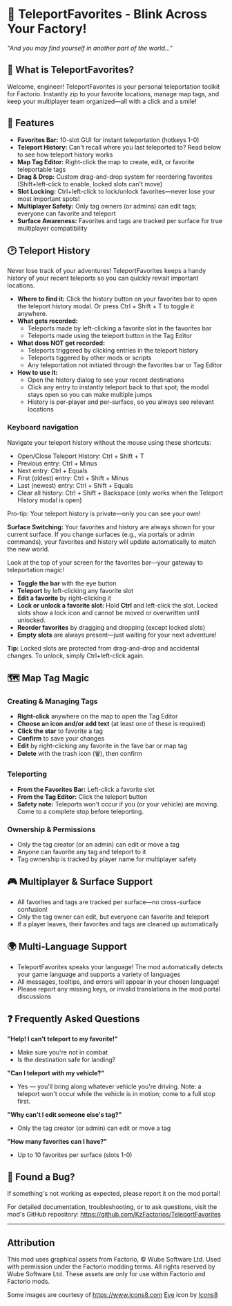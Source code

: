 
# 🌟 TeleportFavorites - Blink Across Your Factory!

*"And you may find yourself in another part of the world..."*

## 📖 What is TeleportFavorites?

Welcome, engineer! TeleportFavorites is your personal teleportation toolkit for Factorio. Instantly zip to your favorite locations, manage map tags, and keep your multiplayer team organized—all with a click and a smile!

## 🚀 Features

- **Favorites Bar:** 10-slot GUI for instant teleportation (hotkeys 1-0)
- **Teleport History:** Can't recall where you last teleported to? Read below to see how teleport history works
- **Map Tag Editor:** Right-click the map to create, edit, or favorite teleportable tags
- **Drag & Drop:** Custom drag-and-drop system for reordering favorites (Shift+left-click to enable, locked slots can't move)
- **Slot Locking:** Ctrl+left-click to lock/unlock favorites—never lose your most important spots!
- **Multiplayer Safety:** Only tag owners (or admins) can edit tags; everyone can favorite and teleport
- **Surface Awareness:** Favorites and tags are tracked per surface for true multiplayer compatibility


## 🕑 Teleport History


Never lose track of your adventures! TeleportFavorites keeps a handy history of your recent teleports so you can quickly revisit important locations.


- **Where to find it:** Click the history button on your favorites bar to open the teleport history modal. Or press Ctrl + Shift + T to toggle it anywhere.
- **What gets recorded:**
	- Teleports made by left-clicking a favorite slot in the favorites bar
	- Teleports made using the teleport button in the Tag Editor
- **What does NOT get recorded:**
	- Teleports triggered by clicking entries in the teleport history
	- Teleports tiggered by other mods or scripts
	- Any teleportation not initiated through the favorites bar or Tag Editor
- **How to use it:**
	- Open the history dialog to see your recent destinations
	- Click any entry to instantly teleport back to that spot; the modal stays open so you can make multiple jumps
	- History is per-player and per-surface, so you always see relevant locations

### Keyboard navigation
Navigate your teleport history without the mouse using these shortcuts:

- Open/Close Teleport History: Ctrl + Shift + T
- Previous entry: Ctrl + Minus
- Next entry: Ctrl + Equals
- First (oldest) entry: Ctrl + Shift + Minus
- Last (newest) entry: Ctrl + Shift + Equals
- Clear all history: Ctrl + Shift + Backspace (only works when the Teleport History modal is open)

Pro-tip: Your teleport history is private—only you can see your own!

**Surface Switching:** Your favorites and history are always shown for your current surface. If you change surfaces (e.g., via portals or admin commands), your favorites and history will update automatically to match the new world.


Look at the top of your screen for the favorites bar—your gateway to teleportation magic!

- **Toggle the bar** with the eye button
- **Teleport** by left-clicking any favorite slot
- **Edit a favorite** by right-clicking it
- **Lock or unlock a favorite slot:** Hold **Ctrl** and left-click the slot. Locked slots show a lock icon and cannot be moved or overwritten until unlocked.
- **Reorder favorites** by dragging and dropping (except locked slots)
- **Empty slots** are always present—just waiting for your next adventure!

**Tip:** Locked slots are protected from drag-and-drop and accidental changes. To unlock, simply Ctrl+left-click again.


## 🗺️ Map Tag Magic

### Creating & Managing Tags

- **Right-click** anywhere on the map to open the Tag Editor
- **Choose an icon and/or add text** (at least one of these is required)
- **Click the star** to favorite a tag
- **Confirm** to save your changes
- **Edit** by right-clicking any favorite in the fave bar or map tag
- **Delete** with the trash icon (🗑️), then confirm

### Teleporting

- **From the Favorites Bar:** Left-click a favorite slot
- **From the Tag Editor:** Click the teleport button
 - **Safety note:** Teleports won't occur if you (or your vehicle) are moving. Come to a complete stop before teleporting.

### Ownership & Permissions

- Only the tag creator (or an admin) can edit or move a tag
- Anyone can favorite any tag and teleport to it
- Tag ownership is tracked by player name for multiplayer safety

## 🎮 Multiplayer & Surface Support

- All favorites and tags are tracked per surface—no cross-surface confusion!
- Only the tag owner can edit, but everyone can favorite and teleport
- If a player leaves, their favorites and tags are cleaned up automatically 


## 🌍 Multi-Language Support

- TeleportFavorites speaks your language! The mod automatically detects your game language and supports a variety of languages
- All messages, tooltips, and errors will appear in your chosen language!
- Please report any missing keys, or invalid translations in the mod portal discussions


## ❓ Frequently Asked Questions

**"Help! I can't teleport to my favorite!"**
- Make sure you're not in combat
- Is the destination safe for landing?

**"Can I teleport with my vehicle?"**
- Yes — you'll bring along whatever vehicle you're driving. Note: a teleport won't occur while the vehicle is in motion; come to a full stop first.

**"Why can't I edit someone else's tag?"**
- Only the tag creator (or admin) can edit or move a tag

**"How many favorites can I have?"**
- Up to 10 favorites per surface (slots 1-0)

## 🐞 Found a Bug?

If something's not working as expected, please report it on the mod portal!

For detailed documentation, troubleshooting, or to ask questions, visit the mod's GitHub repository:
https://github.com/KzFactorios/TeleportFavorites

---

## Attribution

This mod uses graphical assets from Factorio, © Wube Software Ltd. Used with permission under the Factorio modding terms. All rights reserved by Wube Software Ltd. These assets are only for use within Factorio and Factorio mods.

Some images are courtesy of https://www.icons8.com
<a target="_blank" href="https://icons8.com/icon/XcNEegRfACLm/eye">Eye</a> icon by <a target="_blank" href="https://icons8.com">Icons8</a>
